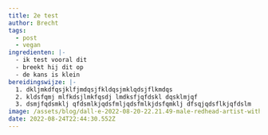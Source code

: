 ```yaml
---
title: 2e test
author: Brecht
tags:
  - post
  - vegan
ingredienten: |-
  - ik test vooral dit
  - breekt hij dit op
  - de kans is klein
bereidingswijze: |-
  1. dkljmkdfqsjklfjmdqsjfkldqsjmklqdsjflkmdqs
  2. kldsfqmj mlfkdsjlmkfqsdj lmdksfjqfdskl dqsklmjqf 
  3. dsmjfqdsmklj qfdsmlkjqdsfmljqdsfmlkjdsfqmklj dfsqjqdsflkjqfdslm
image: /assets/blog/dall·e-2022-08-20-22.21.49-male-redhead-artist-with-medium-long-curly-hair-behind-his-pc-.png
date: 2022-08-24T22:44:30.552Z
---
```

